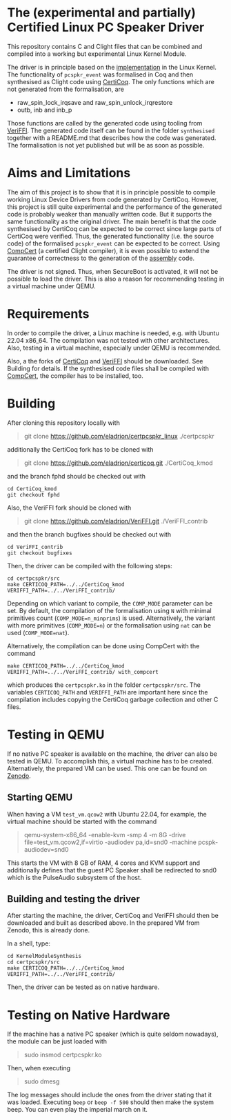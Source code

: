 # The (experimental and partially) Certified Linux PC Speaker Driver

This repository contains C and Clight files that can be combined and
compiled into a working but experimental Linux Kernel Module.

The driver is in principle based on the [implementation](https://github.com/torvalds/linux/blob/master/drivers/input/misc/pcspkr.c)
in the Linux Kernel. The functionality of `pcspkr_event` was formalised in Coq and then
synthesised as Clight code using [CertiCoq](https://github.com/CertiCoq/certicoq).
The only functions which are not generated from the formalisation, are

- raw_spin_lock_irqsave and raw_spin_unlock_irqrestore
- outb, inb and inb_p

Those functions are called by the generated code using tooling from [VeriFFI](https://github.com/CertiCoq/VeriFFI).
The generated code itself can be found in the folder `synthesised` together with a README.md that
describes how the code was generated.
The formalisation is not yet published but will be as soon as possible.

# Aims and Limitations

The aim of this project is to show that it is in principle possible to compile working Linux
Device Drivers from code generated by CertiCoq. However, this project is still quite experimental
and the performance of the generated code is probably weaker than manually written code. 
But it supports the same functionality as the original driver. 
The main benefit is that the code synthesised by CertiCoq can be expected to be correct since
large parts of CertiCoq were verified. Thus, the generated functionality (i.e. the source code) of
the formalised `pcspkr_event` can be expected to be correct.
Using [CompCert](https://compcert.org/) (a certified Clight compiler), it is even possible
to extend the guarantee of correctness to the generation of the [assembly](https://compcert.org/man/manual001.html) code.

The driver is not signed. Thus, when SecureBoot is activated, it will not be possible to load the driver.
This is also a reason for recommending testing in a virtual machine under QEMU.

# Requirements

In order to compile the driver, a Linux machine is needed, e.g. with Ubuntu 22.04 x86_64.
The compilation was not tested with other architectures. Also, testing in a virtual machine,
especially under QEMU is recommended.

Also, a the forks of [CertiCoq](https://github.com/eladrion/certicoq/tree/fphd) and [VeriFFI](https://github.com/eladrion/VeriFFI/tree/bugfixes) should be downloaded.
See Building for details. If the synthesised code files shall be compiled with [CompCert](https://compcert.org/),
the compiler has to be installed, too.

# Building

After cloning this repository locally with

> git clone https://github.com/eladrion/certpcspkr_linux ./certpcspkr

additionally the CertiCoq fork has to be cloned with

> git clone https://github.com/eladrion/certicoq.git ./CertiCoq_kmod

and the branch fphd should be checked out with

```
cd CertiCoq_kmod
git checkout fphd
```

Also, the VeriFFI fork should be cloned with

> git clone https://github.com/eladrion/VeriFFI.git ./VeriFFI_contrib

and then the branch bugfixes should be checked out with

```
cd VeriFFI_contrib
git checkout bugfixes
```

Then, the driver can be compiled with the following steps:

```
cd certpcspkr/src
make CERTICOQ_PATH=../../CertiCoq_kmod VERIFFI_PATH=../../VeriFFI_contrib/
```

Depending on which variant to compile, the `COMP_MODE` parameter can be set.
By default, the compilation of the formalisation using `N` with minimal primitives
count (`COMP_MODE=n_minprims`) is used. Alternatively, the variant with more primitives
(`COMP_MODE=n`) or the formalisation using `nat` can be used (`COMP_MODE=nat`).

Alternatively, the compilation can be done using CompCert with the command

```
make CERTICOQ_PATH=../../CertiCoq_kmod VERIFFI_PATH=../../VeriFFI_contrib/ with_compcert
```

which produces the `certpcspkr.ko` in the folder `certpcspkr/src`.
The variables `CERTICOQ_PATH` and `VERIFFI_PATH` are important here since the compilation includes copying the CertiCoq garbage collection
and other C files.

# Testing in QEMU

If no native PC speaker is available on the machine, the driver can also be tested in QEMU.
To accomplish this, a virtual machine has to be created. Alternatively, the prepared VM can be used.
This one can be found on [Zenodo](https://doi.org/10.5281/zenodo.10693554).

## Starting QEMU

When having a VM `test_vm.qcow2` with Ubuntu 22.04, for example, the virtual machine should be started with the command

> qemu-system-x86_64 -enable-kvm -smp 4 -m 8G -drive file=test_vm.qcow2,if=virtio -audiodev pa,id=snd0 -machine pcspk-audiodev=snd0

This starts the VM with 8 GB of RAM, 4 cores and KVM support and additionally defines that the guest PC Speaker shall be
redirected to snd0 which is the PulseAudio subsystem of the host.

## Building and testing the driver

After starting the machine, the driver, CertiCoq and VeriFFI should then be downloaded and built as described above.
In the prepared VM from Zenodo, this is already done.

In a shell, type:

```
cd KernelModuleSynthesis
cd certpcspkr/src
make CERTICOQ_PATH=../../CertiCoq_kmod VERIFFI_PATH=../../VeriFFI_contrib/
```

Then, the driver can be tested as on native hardware.

# Testing on Native Hardware

If the machine has a native PC speaker (which is quite seldom nowadays), the module can be just loaded with

> sudo insmod certpcspkr.ko

Then, when executing

> sudo dmesg

The log messages should include the ones from the driver stating that it was loaded.
Executing `beep` or `beep -f 500` should then make the system beep. You can even play the
imperial march on it.
